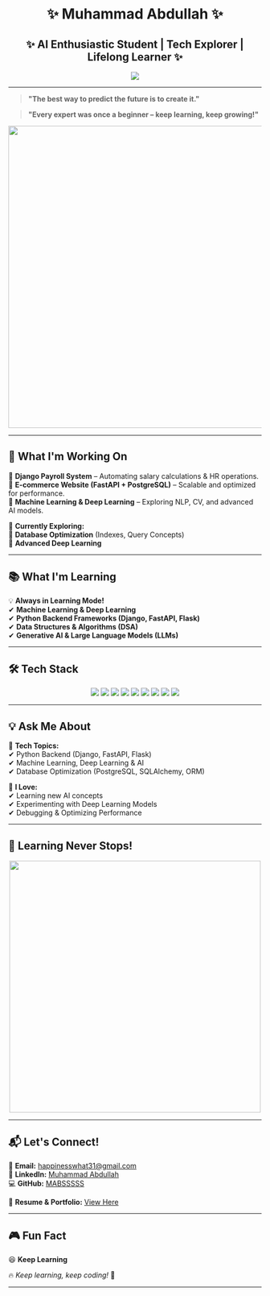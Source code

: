 <h1 align="center">✨ Muhammad Abdullah ✨</h1>
<h2 align="center">✨ AI Enthusiastic Student | Tech Explorer | Lifelong Learner ✨</h2>

<p align="center">
  <img src="https://readme-typing-svg.herokuapp.com?size=30&duration=3000&color=blue&center=true&vCenter=true&width=600&height=100&lines=Muhammad+Abdullah;AI+Enthusiastic+Student;Backend+Developer;Machine+Learning+Learner;Tech+Explorer;Lifelong+Learner" />
</p>

---

> **"The best way to predict the future is to create it."**

> **"Every expert was once a beginner – keep learning, keep growing!"**


<p align="center">
  <img src="https://media.giphy.com/media/qgQUggAC3Pfv687qPC/giphy.gif" width="600">
</p>  

---

## 🚀 **What I'm Working On**  
🔹 **Django Payroll System** – Automating salary calculations & HR operations.  
🔹 **E-commerce Website (FastAPI + PostgreSQL)** – Scalable and optimized for performance.  
🔹 **Machine Learning & Deep Learning** – Exploring NLP, CV, and advanced AI models.  

🔎 **Currently Exploring:**  
🔹 **Database Optimization** (Indexes, Query Concepts)  
🔹 **Advanced Deep Learning**  

---

## 📚 **What I'm Learning**  
💡 **Always in Learning Mode!**  
✔ **Machine Learning & Deep Learning**  
✔ **Python Backend Frameworks (Django, FastAPI, Flask)**  
✔ **Data Structures & Algorithms (DSA)**  
✔ **Generative AI & Large Language Models (LLMs)**  

---

## 🛠️ **Tech Stack**  

<p align="center">
  <img src="https://img.shields.io/badge/Python-3776AB?style=for-the-badge&logo=python&logoColor=white">
  <img src="https://img.shields.io/badge/FastAPI-009688?style=for-the-badge&logo=fastapi&logoColor=white">
  <img src="https://img.shields.io/badge/NumPy-013243?style=for-the-badge&logo=numpy&logoColor=white">
  <img src="https://img.shields.io/badge/Pandas-150458?style=for-the-badge&logo=pandas&logoColor=white">
  <img src="https://img.shields.io/badge/Django-092E20?style=for-the-badge&logo=django&logoColor=white">
  <img src="https://img.shields.io/badge/Flask-000000?style=for-the-badge&logo=flask&logoColor=white">
  <img src="https://img.shields.io/badge/C++-00599C?style=for-the-badge&logo=cplusplus&logoColor=white">
  <img src="https://img.shields.io/badge/Scikit--Learn-F7931E?style=for-the-badge&logo=scikitlearn&logoColor=white">
  <img src="https://img.shields.io/badge/Keras-D00000?style=for-the-badge&logo=keras&logoColor=white">
</p>

---

## 💡 **Ask Me About**  
💬 **Tech Topics:**  
✔ Python Backend (Django, FastAPI, Flask)  
✔ Machine Learning, Deep Learning & AI  
✔ Database Optimization (PostgreSQL, SQLAlchemy, ORM)  
  

🌟 **I Love:**  
✔ Learning new AI concepts  
✔ Experimenting with Deep Learning Models  
✔ Debugging & Optimizing Performance  

---

## 🎯 **Learning Never Stops!** 
<p align="center">
  <img src="https://media.giphy.com/media/3o7bu3XilJ5BOiSGic/giphy.gif" width="500">
</p>


---

## 📬 **Let's Connect!**  
📧 **Email:** [happinesswhat31@gmail.com](mailto:happinesswhat31@gmail.com)  
🔗 **LinkedIn:** [Muhammad Abdullah](https://linkedin.com/in/muhammad-abdullah-51845a324)  
💻 **GitHub:** [MABSSSSS](https://github.com/MABSSSSS)  

📄 **Resume & Portfolio:** [View Here](https://drive.google.com/file/d/1iTTZeB4BTy8cbzjGxWFPmtKDkaogMhNt/view?usp=sharing)  

---

## 🎮 **Fun Fact**  
😆 **Keep Learning**  

🔥 *Keep learning, keep coding!* 🚀  

---
